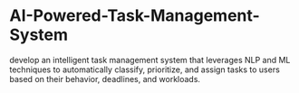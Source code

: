 # AI-Powered-Task-Management-System
develop an intelligent task management system that leverages NLP and ML techniques to automatically classify, prioritize, and assign tasks to users based on their behavior, deadlines, and workloads.
